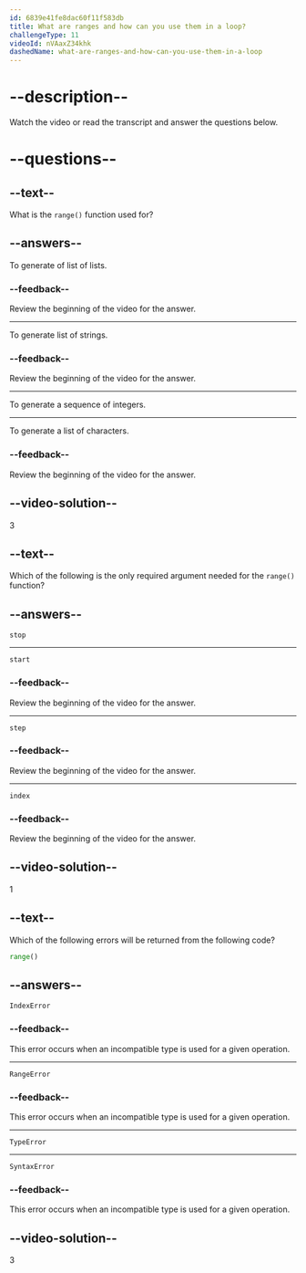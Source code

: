 ```yaml
---
id: 6839e41fe8dac60f11f583db
title: What are ranges and how can you use them in a loop?
challengeType: 11
videoId: nVAaxZ34khk
dashedName: what-are-ranges-and-how-can-you-use-them-in-a-loop
---
```


# --description--

Watch the video or read the transcript and answer the questions below.

# --questions--

## --text--

What is the `range()` function used for?

## --answers--

To generate of list of lists.

### --feedback--

Review the beginning of the video for the answer.

---

To generate list of strings.

### --feedback--

Review the beginning of the video for the answer.

---

To generate a sequence of integers.

---

To generate a list of characters.

### --feedback--

Review the beginning of the video for the answer.

## --video-solution--

3

## --text--

Which of the following is the only required argument needed for the `range()` function?

## --answers--

`stop`

---

`start`

### --feedback--

Review the beginning of the video for the answer.

---

`step`

### --feedback--

Review the beginning of the video for the answer.

---

`index`

### --feedback--

Review the beginning of the video for the answer.

## --video-solution--

1

## --text--

Which of the following errors will be returned from the following code?

```py
range()
```

## --answers--

`IndexError`

### --feedback--

This error occurs when an incompatible type is used for a given operation.

---

`RangeError`

### --feedback--

This error occurs when an incompatible type is used for a given operation.

---

`TypeError`

---

`SyntaxError`

### --feedback--

This error occurs when an incompatible type is used for a given operation.

## --video-solution--

3

